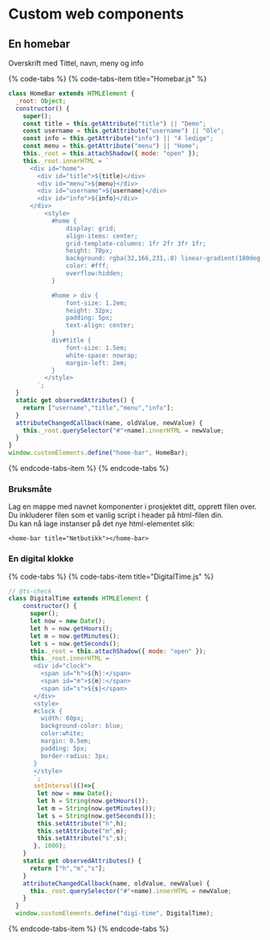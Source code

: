 # Custom web components

## En homebar

Overskrift med Tittel, navn, meny og info

{% code-tabs %}
{% code-tabs-item title="Homebar.js" %}
```javascript
class HomeBar extends HTMLElement {
  _root: Object;
  constructor() {
    super();
    const title = this.getAttribute("title") || "Demo";
    const username = this.getAttribute("username") || "Ole";
    const info = this.getAttribute("info") || "4 ledige";
    const menu = this.getAttribute("menu") || "Home";
    this._root = this.attachShadow({ mode: "open" });
    this._root.innerHTML = `
      <div id="home">
        <div id="title">${title}</div>
        <div id="menu">${menu}</div>
        <div id="username">${username}</div>
        <div id="info">${info}</div>
      </div>
          <style>
            #home {
                display: grid;
                align-items: center;
                grid-template-columns: 1fr 2fr 3fr 1fr;
                height: 70px;
                background: rgba(32,166,231,.8) linear-gradient(180deg,#20a8e9,rgba(30,158,220,.5)) repeat-x;
                color: #fff;
                overflow:hidden;
            }

            #home > div {
                font-size: 1.2em;
                height: 32px;
                padding: 5px;
                text-align: center;
            }
            div#title {
                font-size: 1.5em;
                white-space: nowrap;
                margin-left: 2em;
            }
          </style>
        `;
  }
  static get observedAttributes() {
    return ["username","title","menu","info"];
  }
  attributeChangedCallback(name, oldValue, newValue) {
    this._root.querySelector("#"+name).innerHTML = newValue;
  }
}
window.customElements.define("home-bar", HomeBar);
```
{% endcode-tabs-item %}
{% endcode-tabs %}

### Bruksmåte

Lag en mappe med navnet komponenter i prosjektet ditt, opprett filen over.  
Du inkluderer filen som et vanlig script i header på html-filen din.  
Du kan nå lage instanser på det nye html-elementet slik:

```text
<home-bar title="Netbutikk"></home-bar>
```

### En digital klokke

{% code-tabs %}
{% code-tabs-item title="DigitalTime.js" %}
```javascript
// @ts-check
class DigitalTime extends HTMLElement {
    constructor() {
      super();
      let now = new Date();
      let h = now.getHours();
      let m = now.getMinutes();
      let s = now.getSeconds();
      this._root = this.attachShadow({ mode: "open" });
      this._root.innerHTML = `
       <div id="clock">
         <span id="h">${h}:</span>
         <span id="m">${m}:</span>
         <span id="s">${s}</span>
       </div>
       <style>
       #clock {
         width: 60px;
         background-color: blue;
         color:white;
         margin: 0.5em;
         padding: 5px;
         border-radius: 3px;
       }
       </style>
       `;
       setInterval(()=>{
        let now = new Date();
        let h = String(now.getHours());
        let m = String(now.getMinutes());
        let s = String(now.getSeconds());
        this.setAttribute("h",h);
        this.setAttribute("m",m);
        this.setAttribute("s",s);
       }, 1000);
    }
    static get observedAttributes() {
      return ["h","m","s"];
    }
    attributeChangedCallback(name, oldValue, newValue) {
      this._root.querySelector("#"+name).innerHTML = newValue;
    }
  }
  window.customElements.define("digi-time", DigitalTime);
```
{% endcode-tabs-item %}
{% endcode-tabs %}

